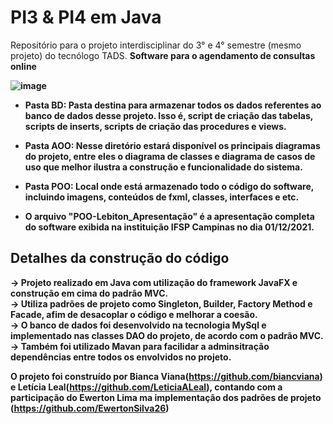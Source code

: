 # PI3 & PI4 em Java
Repositório para o projeto interdisciplinar do 3° e 4° semestre (mesmo projeto) do tecnólogo TADS. 
<b>Software para o agendamento de consultas online<b>

![image](https://user-images.githubusercontent.com/75282067/144155207-0a657481-3e1f-4b74-995c-12a9252f14fb.png)


- Pasta BD: Pasta destina para armazenar todos os dados referentes ao banco de dados desse projeto. Isso é, script de criação das tabelas, scripts de inserts, scripts de criação das procedures e views.

- Pasta AOO: Nesse diretório estará disponível os principais diagramas do projeto, entre eles o diagrama de classes e diagrama de casos de uso que melhor ilustra a construção e funcionalidade do sistema.

- Pasta POO: Local onde está armazenado todo o código do software, incluindo imagens, conteúdos de fxml, classes, interfaces e etc.

- O arquivo "POO-Lebiton_Apresentação" é a apresentação completa do software exibida na instituição IFSP Campinas no dia 01/12/2021.

## Detalhes da construção do código

-> Projeto realizado em Java com utilização do framework JavaFX e construção em cima do padrão MVC.<br>
-> Utiliza padrões de projeto como Singleton, Builder, Factory Method e Facade, afim de desacoplar o código e melhorar a coesão.<br>
-> O banco de dados foi desenvolvido na tecnologia MySql e implementado nas classes DAO do projeto, de acordo com o padrão MVC.<br>
-> Também foi utilizado Mavan para facilidar a adminsitração dependências entre todos os envolvidos no projeto.<br>

<b>O projeto foi construído por Bianca Viana(https://github.com/biancviana) e Letícia Leal(https://github.com/LeticiaALeal), contando com a participação do Ewerton Lima ma implementação dos padrões de projeto (https://github.com/EwertonSilva26)<b>
